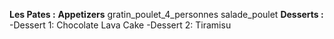**Les Pates :**
**Appetizers**
gratin_poulet_4_personnes
salade_poulet
**Desserts :**
-Dessert 1: Chocolate Lava Cake
-Dessert 2: Tiramisu
